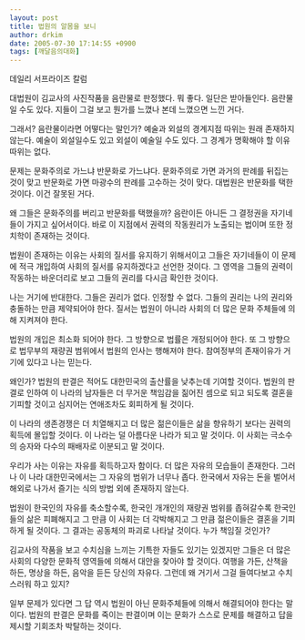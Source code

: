 ```yaml
---
layout: post
title: 법원의 알몸을 보니
author: drkim
date: 2005-07-30 17:14:55 +0900
tags: [깨달음의대화]
---
```

데일리 서프라이즈 칼럼
  

  
대법원이 김교사의 사진작품을 음란물로 판정했다. 뭐 좋다. 일단은 받아들인다. 음란물일 수도 있다. 지들이 그걸 보고 뭔가를 느꼈나 본데 느꼈으면 느낀 거다.
  

  
그래서? 음란물이라면 어떻다는 말인가? 예술과 외설의 경계지점 따위는 원래 존재하지 않는다. 예술이 외설일수도 있고 외설이 예술일 수도 있다. 그 경계가 명확해야 할 이유 따위는 없다.
  

  
문제는 문화주의로 가느냐 반문화로 가느냐다. 문화주의로 가면 과거의 판례를 뒤집는 것이 맞고 반문화로 가면 마광수의 판례를 고수하는 것이 맞다. 대법원은 반문화를 택한 것이다. 이건 잘못된 거다.
  

  
왜 그들은 문화주의를 버리고 반문화를 택했을까? 음란이든 아니든 그 결정권을 자기네들이 가지고 싶어서이다. 바로 이 지점에서 권력의 작동원리가 노출되는 법이며 또한 정치학이 존재하는 것이다.
  

  
법원이 존재하는 이유는 사회의 질서를 유지하기 위해서이고 그들은 자기네들이 이 문제에 적극 개입하여 사회의 질서를 유지하겠다고 선언한 것이다. 그 영역을 그들의 권력이 작동하는 바운더리로 보고 그들의 권리를 다시금 확인한 것이다.
  

  
나는 거기에 반대한다. 그들은 권리가 없다. 인정할 수 없다. 그들의 권리는 나의 권리와 충돌하는 만큼 제약되어야 한다. 질서는 법원이 아니라 사회의 더 많은 문화 주체들에 의해 지켜져야 한다.
  

  
법원의 개입은 최소화 되어야 한다. 그 방향으로 법률은 개정되어야 한다. 또 그 방향으로 법무부의 재량권 범위에서 법원의 인사는 행해져야 한다. 참여정부의 존재이유가 거기에 있다고 나는 믿는다.
  

  
왜인가? 법원의 판결은 적어도 대한민국의 출산률을 낮추는데 기여할 것이다. 법원의 판결로 인하여 이 나라의 남자들은 더 무거운 책임감을 짊어진 셈으로 되고 되도록 결혼을 기피할 것이고 심지어는 연애조차도 회피하게 될 것이다.
  

  
이 나라의 생존경쟁은 더 치열해지고 더 많은 젊은이들은 삶을 향유하기 보다는 권력의 획득에 몰입할 것이다. 이 나라는 덜 아름다운 나라가 되고 말 것이다. 이 사회는 극소수의 승자와 다수의 패배자로 이분되고 말 것이다.
  

  
우리가 사는 이유는 자유를 획득하고자 함이다. 더 많은 자유의 모습들이 존재한다. 그러나 이 나라 대한민국에서는 그 자유의 범위가 너무나 좁다. 한국에서 자유는 돈을 벌어서 해외로 나가서 즐기는 식의 방법 외에 존재하지 않는다.
  

  
법원이 한국인의 자유를 축소할수록, 한국인 개개인의 재량권 범위를 좁혀갈수록 한국인들의 삶은 피폐해지고 그 만큼 이 사회는 더 각박해지고 그 만큼 젊은이들은 결혼을 기피하게 될 것이다. 그 결과는 공동체의 파괴로 나타날 것이다. 누가 책임질 것인가?
  

  
김교사의 작품을 보고 수치심을 느끼는 기특한 자들도 있기는 있겠지만 그들은 더 많은 사회의 다양한 문화적 영역들에 의해서 대안을 찾아야 할 것이다. 여행을 가든, 산책을 하든, 명상을 하든, 음악을 듣든 당신의 자유다. 그런데 왜 거기서 그걸 들여다보고 수치스러워 하고 있지?
  

  
일부 문제가 있다면 그 답 역시 법원이 아닌 문화주체들에 의해서 해결되어야 한다는 말이다. 법원의 판결은 문화를 죽이는 판결이며 이는 문화가 스스로 문제를 해결하고 답을 제시할 기회조차 박탈하는 것이다.